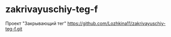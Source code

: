 # zakrivayuschiy-teg-f
Проект "Закрывающий тег"
https://github.com/Lozhkina11/zakrivayuschiy-teg-f.git